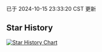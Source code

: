 已于 2024-10-15 23:33:20 CST 更新
## Star History
<a href='https://star-history.com/#360vip/v4&Date'>
<picture>
<source media='(prefers-color-scheme: dark)' srcset='https://api.star-history.com/svg?repos=360vip/v4&type=Date&theme=dark' />
<source media='(prefers-color-scheme: light)' srcset='https://api.star-history.com/svg?repos=360vip/v4&type=Date' />
<img alt='Star History Chart' src='https://api.star-history.com/svg?repos=360vip/v4&type=Date' />
</picture>
</a>
